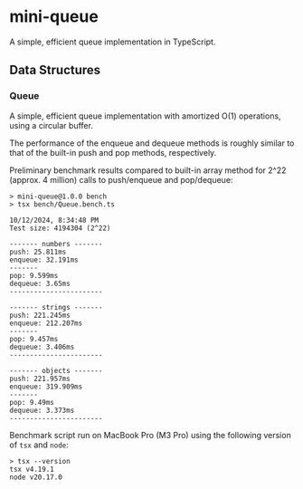 # mini-queue

A simple, efficient queue implementation in TypeScript.

## Data Structures

### Queue

A simple, efficient queue implementation with amortized O(1) operations, using a circular buffer.

The performance of the enqueue and dequeue methods is roughly similar to that of the built-in push and pop methods, respectively.

Preliminary benchmark results compared to built-in array method for 2^22 (approx. 4 million) calls to push/enqueue and pop/dequeue:

```
> mini-queue@1.0.0 bench
> tsx bench/Queue.bench.ts

10/12/2024, 8:34:48 PM
Test size: 4194304 (2^22)

------- numbers -------
push: 25.811ms
enqueue: 32.191ms
-------
pop: 9.599ms
dequeue: 3.65ms
-----------------------

------- strings -------
push: 221.245ms
enqueue: 212.207ms
-------
pop: 9.457ms
dequeue: 3.406ms
-----------------------

------- objects -------
push: 221.957ms
enqueue: 319.909ms
-------
pop: 9.49ms
dequeue: 3.373ms
-----------------------
```

Benchmark script run on MacBook Pro (M3 Pro) using the following version of `tsx` and `node`:

```
> tsx --version
tsx v4.19.1
node v20.17.0
```
